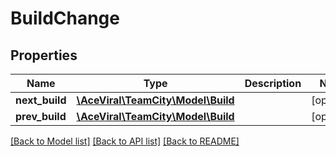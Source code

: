 # BuildChange

## Properties
Name | Type | Description | Notes
------------ | ------------- | ------------- | -------------
**next_build** | [**\AceViral\TeamCity\Model\Build**](Build.md) |  | [optional] 
**prev_build** | [**\AceViral\TeamCity\Model\Build**](Build.md) |  | [optional] 

[[Back to Model list]](../README.md#documentation-for-models) [[Back to API list]](../README.md#documentation-for-api-endpoints) [[Back to README]](../README.md)


